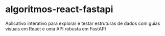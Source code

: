 # algoritmos-react-fastapi
Aplicativo interativo para explorar e testar estruturas de dados com guias visuais em React e uma API robusta em FastAPI
